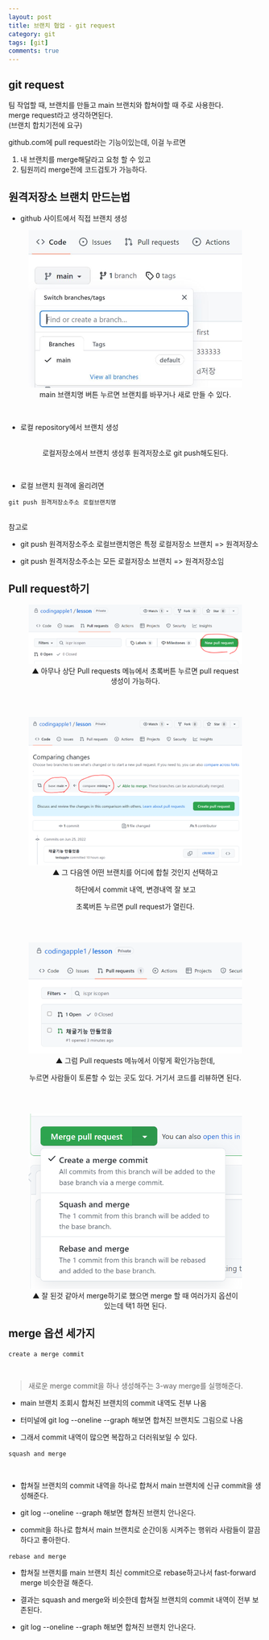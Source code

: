 ```yaml
---
layout: post
title: 브랜치 협업 - git request
category: git
tags: [git]
comments: true
---
```


## git request

팀 작업할 때, 브랜치를 만들고 main 브랜치와 합쳐야할 때 주로 사용한다.<br/>
merge request라고 생각하면된다.<br/>
(브랜치 합치기전에 요구)<br/>

github.com에 pull request라는 기능이있는데, 이걸 누르면<br/>

1. 내 브랜치를 merge해달라고 요청 할 수 있고
2. 팀원끼리 merge전에 코드검토가 가능하다.

## 원격저장소 브랜치 만드는법

- github 사이트에서 직접 브랜치 생성

<center>
 <figure>
  <img src='/assets/images/git1.jpg' alt='' />
 <figcaption>main 브랜치명 버튼 누르면 브랜치를 바꾸거나 새로 만들 수 있다.</figcaption>
 </figure>
 </center>
<br/>

- 로컬 repository에서 브랜치 생성

<center>
 <figure>
  <img src='https://codingapple.com/wp-content/uploads/2022/06/%EC%BA%A1%EC%B2%989.jpg' alt='' />

 <figcaption>로컬저장소에서 브랜치 생성후 원격저장소로 git push해도된다.</figcaption>
 </figure>
 </center>

 <br/>

- 로컬 브랜치 원격에 올리려면

```
git push 원격저장소주소 로컬브랜치명
```

<br/>
참고로 <br/>

- git push 원격저장소주소 로컬브랜치명은 특정 로컬저장소 브랜치 => 원격저장소

- git push 원격저장소주소는 모든 로컬저장소 브랜치 => 원격저장소임

## Pull request하기

<center>
 <figure>
 <img src='/assets/images/git2.png' alt='' />

 <figcaption>▲ 아무나 상단 Pull requests 메뉴에서 초록버튼 누르면 pull request 생성이 가능하다.</figcaption>
 </figure>
 </center>

<br/> <br/>

<center>
 <figure>
<img src='/assets/images/git3.png' alt='' />

 <figcaption>▲ 그 다음엔 어떤 브랜치를 어디에 합칠 것인지 선택하고

하단에서 commit 내역, 변경내역 잘 보고

초록버튼 누르면 pull request가 열린다.</figcaption>

 </figure>
 </center>

<br/> <br/>

<center>
 <figure>
<img src='/assets/images/git4.png' alt='' />

 <figcaption>▲ 그럼 Pull requests 메뉴에서 이렇게 확인가능한데,

누르면 사람들이 토론할 수 있는 곳도 있다. 거기서 코드를 리뷰하면 된다.</figcaption>

 </figure>
 </center>

<br/> <br/>

<center>
 <figure>
<img src='/assets/images/git5.png' alt='' />

 <figcaption>▲ 잘 된것 같아서 merge하기로 했으면 merge 할 때 여러가지 옵션이 있는데 택1 하면 된다.
</figcaption>

 </figure>
 </center>

## merge 옵션 세가지

`create a merge commit`<br/>

<img src='https://codingapple.com/wp-content/uploads/2022/06/%EA%B7%B8%EB%A6%BC10.png' alt='' />

> 새로운 merge commit을 하나 생성해주는 3-way merge를 실행해준다.<br/>

- main 브랜치 조회시 합쳐진 브랜치의 commit 내역도 전부 나옴

- 터미널에 git log --oneline --graph 해보면 합쳐진 브랜치도 그림으로 나옴

- 그래서 commit 내역이 많으면 복잡하고 더러워보일 수 있다.

`squash and merge`

<img src='https://codingapple.com/wp-content/uploads/2022/06/%EA%B7%B8%EB%A6%BC12.png' alt='' />

- 합쳐질 브랜치의 commit 내역을 하나로 합쳐서 main 브랜치에 신규 commit을 생성해준다.

- git log --oneline --graph 해보면 합쳐진 브랜치 안나온다.

- commit을 하나로 합쳐서 main 브랜치로 순간이동 시켜주는 행위라 사람들이 깔끔하다고 좋아한다.

`rebase and merge`
<img src='https://codingapple.com/wp-content/uploads/2022/06/%EA%B7%B8%EB%A6%BC11-2.png' alt='' />

- 합쳐질 브랜치를 main 브랜치 최신 commit으로 rebase하고나서 fast-forward merge 비슷한걸 해준다.

- 결과는 squash and merge와 비슷한데 합쳐질 브랜치의 commit 내역이 전부 보존된다.

- git log --oneline --graph 해보면 합쳐진 브랜치 안나온다.
